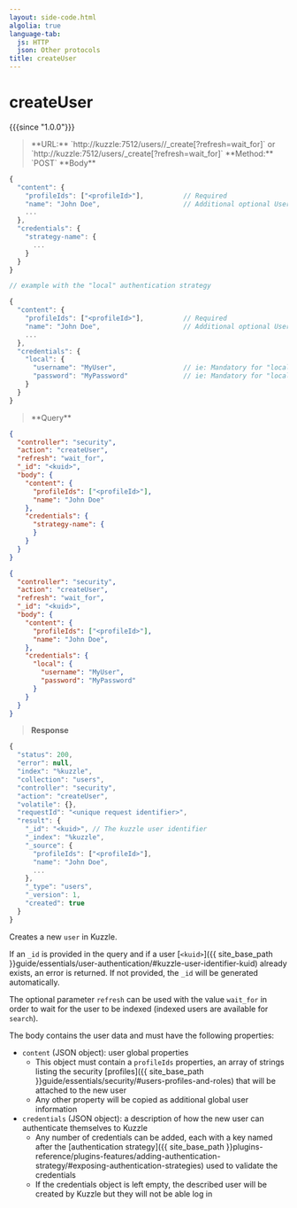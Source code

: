 ```yaml
---
layout: side-code.html
algolia: true
language-tab:
  js: HTTP
  json: Other protocols
title: createUser
---
```



# createUser

{{{since "1.0.0"}}}


<blockquote class="js">
<p>
**URL:** `http://kuzzle:7512/users/<kuid>/_create[?refresh=wait_for]` or `http://kuzzle:7512/users/_create[?refresh=wait_for]`  
**Method:** `POST`  
**Body**
</p>
</blockquote>

```js
{
  "content": {
    "profileIds": ["<profileId>"],          // Required
    "name": "John Doe",                     // Additional optional User properties
    ...
  },
  "credentials": {
    "strategy-name": {
      ...
    }
  }
}

// example with the "local" authentication strategy

{
  "content": {
    "profileIds": ["<profileId>"],          // Required
    "name": "John Doe",                     // Additional optional User properties
    ...
  },
  "credentials": {
    "local": {
      "username": "MyUser",                 // ie: Mandatory for "local" authentication plugin
      "password": "MyPassword"              // ie: Mandatory for "local" authentication plugin
    }
  }
}
```

<blockquote class="json">
<p>
**Query**
</p>
</blockquote>

```json
{
  "controller": "security",
  "action": "createUser",
  "refresh": "wait_for",
  "_id": "<kuid>",
  "body": {
    "content": {
      "profileIds": ["<profileId>"],    
      "name": "John Doe"                 
    },
    "credentials": {
      "strategy-name": {
      }
    }
  }
}
```

```json
{
  "controller": "security",
  "action": "createUser",
  "refresh": "wait_for",
  "_id": "<kuid>",
  "body": {
    "content": {
      "profileIds": ["<profileId>"],    
      "name": "John Doe",            
    },
    "credentials": {
      "local": {
        "username": "MyUser",
        "password": "MyPassword"
      }
    }
  }
}
```

>**Response**

```javascript
{
  "status": 200,
  "error": null,
  "index": "%kuzzle",
  "collection": "users",
  "controller": "security",
  "action": "createUser",
  "volatile": {},
  "requestId": "<unique request identifier>",
  "result": {
    "_id": "<kuid>", // The kuzzle user identifier
    "_index": "%kuzzle",
    "_source": {
      "profileIds": ["<profileId>"],
      "name": "John Doe",
      ...
    },
    "_type": "users",
    "_version": 1,
    "created": true
  }
}
```

Creates a new `user` in Kuzzle.

If an `_id` is provided in the query and if a user [`<kuid>`]({{ site_base_path }}guide/essentials/user-authentication/#kuzzle-user-identifier-kuid) already exists, an error is returned.
If not provided, the `_id` will be generated automatically.

The optional parameter `refresh` can be used
with the value `wait_for` in order to wait for the user to be indexed (indexed users are available for `search`).

The body contains the user data and must have the following properties:

* `content` (JSON object): user global properties
  * This object must contain a `profileIds` properties, an array of strings listing the security [profiles]({{ site_base_path }}guide/essentials/security/#users-profiles-and-roles) that will be attached to the new user 
  * Any other property will be copied as additional global user information
* `credentials` (JSON object): a description of how the new user can authenticate themselves to Kuzzle
  * Any number of credentials can be added, each with a key named after the [authentication strategy]({{ site_base_path }}plugins-reference/plugins-features/adding-authentication-strategy/#exposing-authentication-strategies) used to validate the credentials
  * If the credentials object is left empty, the described user will be created by Kuzzle but they will not be able log in
